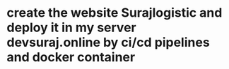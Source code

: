 # create the website Surajlogistic and deploy it in my server devsuraj.online by ci/cd pipelines and docker container 


